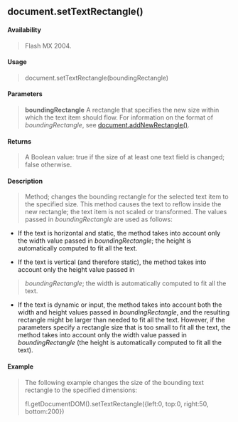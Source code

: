 ## document.setTextRectangle()

#### Availability

> Flash MX 2004.

#### Usage

> document.setTextRectangle(boundingRectangle)

#### Parameters

> **boundingRectangle** A rectangle that specifies the new size within which the text item should flow. For information on the format of *boundingRectangle*, see [document.addNewRectangle()](#_bookmark128).

#### Returns

> A Boolean value: true if the size of at least one text field is changed; false otherwise.

#### Description

> Method; changes the bounding rectangle for the selected text item to the specified size. This method causes the text to reflow inside the new rectangle; the text item is not scaled or transformed. The values passed in *boundingRectangle* are used as follows:

-   If the text is horizontal and static, the method takes into account only the width value passed in *boundingRectangle*; the height is automatically computed to fit all the text.

-   If the text is vertical (and therefore static), the method takes into account only the height value passed in

> *boundingRectangle*; the width is automatically computed to fit all the text.

-   If the text is dynamic or input, the method takes into account both the width and height values passed in *boundingRectangle*, and the resulting rectangle might be larger than needed to fit all the text. However, if the parameters specify a rectangle size that is too small to fit all the text, the method takes into account only the width value passed in *boundingRectangle* (the height is automatically computed to fit all the text).

#### Example

> The following example changes the size of the bounding text rectangle to the specified dimensions:
>
> fl.getDocumentDOM().setTextRectangle({left:0, top:0, right:50, bottom:200})
